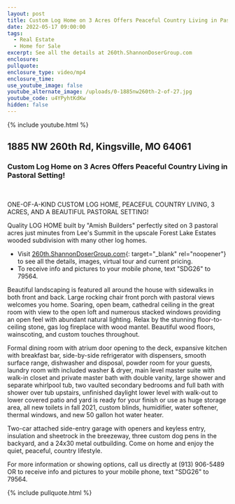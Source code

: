 ```yaml
---
layout: post
title: Custom Log Home on 3 Acres Offers Peaceful Country Living in Pastoral Setting!
date: 2022-05-17 09:00:00
tags:
  - Real Estate
  - Home for Sale
excerpt: See all the details at 260th.ShannonDoserGroup.com
enclosure:
pullquote:
enclosure_type: video/mp4
enclosure_time:
use_youtube_image: false
youtube_alternate_image: /uploads/0-1885nw260th-2-of-27.jpg
youtube_code: u4YPyhtKdKw
hidden: false
---
```

{% include youtube.html %}

## 1885 NW 260th Rd, Kingsville, MO 64061

### Custom Log Home on 3 Acres Offers Peaceful Country Living in Pastoral Setting\!

&nbsp;

ONE-OF-A-KIND CUSTOM LOG HOME, PEACEFUL COUNTRY LIVING, 3 ACRES, AND A BEAUTIFUL PASTORAL SETTING\!&nbsp;

Quality LOG HOME built by "Amish Builders" perfectly sited on 3 pastoral acres just minutes from Lee's Summit in the upscale Forest Lake Estates wooded subdivision with many other log homes.&nbsp;

* Visit [260th.ShannonDoserGroup.com](http://260th.ShannonDoserGroup.com){: target="_blank" rel="noopener"} to see all the details, images, virtual tour and current pricing.
* To receive info and pictures to your mobile phone, text "SDG26" to 79564.

Beautiful landscaping is featured all around the house with sidewalks in both front and back. Large rocking chair front porch with pastoral views welcomes you home. Soaring, open beam, cathedral ceiling in the great room with view to the open loft and numerous stacked windows providing an open feel with abundant natural lighting. Relax by the stunning floor-to-ceiling stone, gas log fireplace with wood mantel. Beautiful wood floors, wainscoting, and custom touches throughout.&nbsp;

Formal dining room with atrium door opening to the deck, expansive kitchen with breakfast bar, side-by-side refrigerator with dispensers, smooth surface range, dishwasher and disposal, powder room for your guests, laundry room with included washer & dryer, main level master suite with walk-in closet and private master bath with double vanity, large shower and separate whirlpool tub, two vaulted secondary bedrooms and full bath with shower over tub upstairs, unfinished daylight lower level with walk-out to lower covered patio and yard is ready for your finish or use as huge storage area, all new toilets in fall 2021, custom blinds, humidifier, water softener, thermal windows, and new 50 gallon hot water heater.&nbsp;

Two-car attached side-entry garage with openers and keyless entry, insulation and sheetrock in the breezeway, three custom dog pens in the backyard, and a 24x30 metal outbuilding. Come on home and enjoy the quiet, peaceful, country lifestyle.

For more information or showing options, call us directly at (913) 906-5489 OR to receive info and pictures to your mobile phone, text "SDG26" to 79564.

{% include pullquote.html %}
